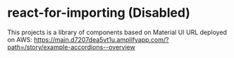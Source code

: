 # react-for-importing (Disabled)
This projects is a library of components based on Material UI
URL deployed on AWS: https://main.d7207dea5vt1u.amplifyapp.com/?path=/story/example-accordions--overview
